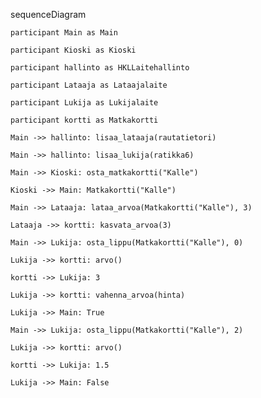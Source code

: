 sequenceDiagram

    participant Main as Main
    
    participant Kioski as Kioski
    
    participant hallinto as HKLLaitehallinto
    
    participant Lataaja as Lataajalaite
    
    participant Lukija as Lukijalaite
    
    participant kortti as Matkakortti
    
    Main ->> hallinto: lisaa_lataaja(rautatietori)
    
    Main ->> hallinto: lisaa_lukija(ratikka6)
    
    Main ->> Kioski: osta_matkakortti("Kalle")
    
    Kioski ->> Main: Matkakortti("Kalle")
    
    Main ->> Lataaja: lataa_arvoa(Matkakortti("Kalle"), 3)
    
    Lataaja ->> kortti: kasvata_arvoa(3)
    
    Main ->> Lukija: osta_lippu(Matkakortti("Kalle"), 0)
    
    Lukija ->> kortti: arvo()
    
    kortti ->> Lukija: 3
    
    Lukija ->> kortti: vahenna_arvoa(hinta)
    
    Lukija ->> Main: True
    
    Main ->> Lukija: osta_lippu(Matkakortti("Kalle"), 2)
    
    Lukija ->> kortti: arvo()
    
    kortti ->> Lukija: 1.5
    
    Lukija ->> Main: False
    
